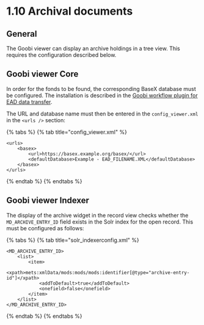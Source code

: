 # 1.10 Archival documents

## General&#x20;

The Goobi viewer can display an archive holdings in a tree view. This requires the configuration described below.&#x20;

## Goobi viewer Core&#x20;

In order for the fonds to be found, the corresponding BaseX database must be configured. The installation is described in the [Goobi workflow plugin for EAD data transfer](https://docs.goobi.io/goobi-workflow-plugins-en/opac/intranda\_opac\_ead#installation-of-the-xml-database-basex).&#x20;

The URL and database name must then be entered in the `config_viewer.xml` in the `<urls />` section:

{% tabs %}
{% tab title="config_viewer.xml" %}
```markup
<urls>
    <basex>
        <url>https://basex.example.org/basex/</url>
        <defaultDatabase>Example - EAD_FILENAME.XML</defaultDatabase>
    </basex>
</urls>
```
{% endtab %}
{% endtabs %}

## Goobi viewer Indexer

The display of the archive widget in the record view checks whether the `MD_ARCHIVE_ENTRY_ID` field exists in the Solr index for the open record. This must be configured as follows:

{% tabs %}
{% tab title="solr_indexerconfig.xml" %}
```markup
<MD_ARCHIVE_ENTRY_ID>
    <list>
        <item>
            <xpath>mets:xmlData/mods:mods/mods:identifier[@type="archive-entry-id"]</xpath>
            <addToDefault>true</addToDefault>
            <onefield>false</onefield>
        </item>
    </list>
</MD_ARCHIVE_ENTRY_ID>
```
{% endtab %}
{% endtabs %}
